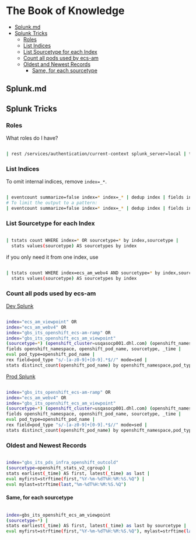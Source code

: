 
# The Book of Knowledge

* [Splunk.md](#splunkmd)
* [Splunk Tricks](#splunk-tricks)
  * [Roles](#roles)
  * [List Indices](#list-indices)
  * [List Sourcetype for each Index](#list-sourcetype-for-each-index)
  * [Count all pods used by ecs-am](#count-all-pods-used-by-ecs-am)
  * [Oldest and Newest Records](#oldest-and-newest-records)
    * [Same, for each sourcetype](#same-for-each-sourcetype)

## Splunk.md

## Splunk Tricks

### Roles

What roles do I have?

``` bash

| rest /services/authentication/current-context splunk_server=local | table title roles

```

### List Indices

To omit internal indices, remove `index=_*`.

``` bash

| eventcount summarize=false index=* index=_* | dedup index | fields index
# To limit the output to a pattern:
| eventcount summarize=false index=* index=_* | dedup index | fields index | where like(index,"%ecs%")
```

### List Sourcetype for each Index

``` bash

| tstats count WHERE index=* OR sourcetype=* by index,sourcetype |
  stats values(sourcetype) AS sourcetypes by index

```

if you only need it from one index, use

``` bash

| tstats count WHERE index=ecs_am_webv4 AND sourcetype=* by index,sourcetype |
  stats values(sourcetype) AS sourcetypes by index

```

### Count all pods used by ecs-am

[Dev Splunk](https://ocp-dev.splunk.dhl.com:8000/)

``` bash

index="ecs_am_viewpoint" OR
index="ecs_am_webv4" OR
index="gbs_its_openshift_ecs-am-ramp" OR
index="gbs_its_openshift_ecs_am_viewpoint"
(sourcetype=*) (openshift_cluster=usqasocp001.dhl.com) (openshift_namespace = ecs-am-*) |
fields openshift_namespace, openshift_pod_name, sourcetype, _time |
eval pod_type=openshift_pod_name |
rex field=pod_type "s/-[a-z0-9]+[0-9].*$//" mode=sed |
stats distinct_count(openshift_pod_name) by openshift_namespace,pod_type

```

[Prod Splunk](https://splunk.dhl.com/)

``` bash

index="gbs_its_openshift_ecs-am-ramp" OR
index="ecs_am_webv4" OR
index="gbs_its_openshift_ecs_am_viewpoint"
(sourcetype=*) (openshift_cluster=usqasocp001.dhl.com) (openshift_namespace = ecs-am-*) |
fields openshift_namespace, openshift_pod_name, sourcetype, _time |
eval pod_type=openshift_pod_name |
rex field=pod_type "s/-[a-z0-9]+[0-9].*$//" mode=sed |
stats distinct_count(openshift_pod_name) by openshift_namespace,pod_type

```

### Oldest and Newest Records

``` bash

index="gbs_its_pds_infra_openshift_outcold"
(sourcetype=openshift_stats_v2_cgroup) |
stats earliest(_time) AS first, latest(_time) as last |
eval myfirst=strftime(first,"%Y-%m-%dT%H:%M:%S.%Q") |
eval mylast=strftime(last,"%m-%dT%H:%M:%S.%Q")

```

#### Same, for each sourcetype

``` bash

index=gbs_its_openshift_ecs_am_viewpoint
(sourcetype=*) |
stats earliest(_time) AS first, latest(_time) as last by sourcetype |
eval myfirst=strftime(first,"%Y-%m-%dT%H:%M:%S.%Q"), mylast=strftime(last,"%m-%dT%H:%M:%S.%Q")`

```

[//]: # ( vim: set ai et nu sts=2 sw=2 ts=2 tw=78 filetype=markdown :)
